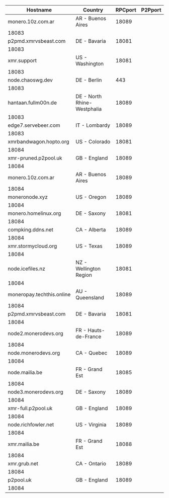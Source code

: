 Hostname | Country | RPCport | P2Pport
--- | --- | --- | ---
monero.10z.com.ar | AR - Buenos Aires | 18089
 | 18083
p2pmd.xmrvsbeast.com | DE - Bavaria | 18081
 | 18083
xmr.support | US - Washington | 18081
 | 18083
node.chaoswg.dev | DE - Berlin | 443
 | 18083
hantaan.fullm00n.de | DE - North Rhine-Westphalia | 18089
 | 18083
edge7.servebeer.com | IT - Lombardy | 18089
 | 18083
xmrbandwagon.hopto.org | US - Colorado | 18081
 | 18084
xmr-pruned.p2pool.uk | GB - England | 18089
 | 18084
monero.10z.com.ar | AR - Buenos Aires | 18089
 | 18084
moneronode.xyz | US - Oregon | 18089
 | 18084
monero.homelinux.org | DE - Saxony | 18081
 | 18084
compking.ddns.net | CA - Alberta | 18089
 | 18084
xmr.stormycloud.org | US - Texas | 18089
 | 18084
node.icefiles.nz | NZ - Wellington Region | 18081
 | 18084
moneropay.techthis.online | AU - Queensland | 18089
 | 18084
p2pmd.xmrvsbeast.com | DE - Bavaria | 18081
 | 18084
node2.monerodevs.org | FR - Hauts-de-France | 18089
 | 18084
node.monerodevs.org | CA - Quebec | 18089
 | 18084
node.mailia.be | FR - Grand Est | 18085
 | 18084
node3.monerodevs.org | DE - Saxony | 18089
 | 18084
xmr-full.p2pool.uk | GB - England | 18089
 | 18084
node.richfowler.net | US - Virginia | 18089
 | 18084
xmr.mailia.be | FR - Grand Est | 18088
 | 18084
xmr.grub.net | CA - Ontario | 18089
 | 18084
p2pool.uk | GB - England | 18089
 | 18084
